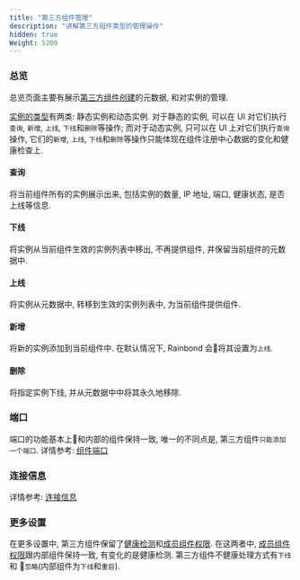```yaml
---
title: "第三方组件管理"
description: "讲解第三方组件类型的管理操作"
hidden: true
Weight: 5200
---
```


### 总览

总览页面主要有展示[第三方组件创建](/user-manual/app-creation/thirdparty-service/thirdparty-create/)的元数据, 和对实例的管理.

[实例的类型](/user-manual/app-creation/thirdparty-service/thirdparty-design/#第三方组件分类)有两类: 静态实例和动态实例. 对于静态的实例, 可以在 UI 对它们执行`查询`, `新增`, `上线`, `下线`和`删除`等操作; 而对于动态实例, 只可以在 UI 上对它们执行`查询`操作, 它们的`新增`, `上线`, `下线`和`删除`等操作只能体现在组件注册中心数据的变化和健康检查上.

#### 查询

将当前组件所有的实例展示出来, 包括实例的数量,  IP 地址, 端口, 健康状态, 是否上线等信息.

#### 下线

将实例从当前组件生效的实例列表中移出, 不再提供组件, 并保留当前组件的元数据中.

#### 上线

将实例从元数据中, 转移到生效的实例列表中, 为当前组件提供组件.

#### 新增

将新的实例添加到当前组件中. 在默认情况下, Rainbond 会将其设置为`上线`.

#### 删除

将指定实例下线, 并从元数据中中将其永久地移除.

### 端口

端口的功能基本上和内部的组件保持一致, 唯一的不同点是, 第三方组件`只能添加一个端口`. 详情参考: [组件端口](/user-manual/app-service-manage/service-port-domain/)

### 连接信息

详情参考: [连接信息](/user-manual/app-service-manage/service-rely/#组件连接信息管理)

### 更多设置

在更多设置中, 第三方组件保留了[健康检测](/user-manual/app-service-manage/service-other-set/#健康检查)和[成员组件权限](/user-manual/app-service-manage/service-other-set/#成员组件权限). 在这两者中, [成员组件权限](/user-manual/app-service-manage/service-other-set/#成员组件权限)跟内部组件保持一致, 有变化的是健康检测. 第三方组件不健康处理方式有`下线` 和 `忽略`(内部组件为`下线`和`重启`).